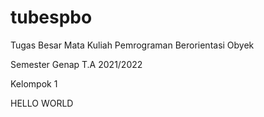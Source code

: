 # tubespbo

Tugas Besar Mata Kuliah Pemrograman Berorientasi Obyek

Semester Genap T.A 2021/2022

Kelompok 1 

HELLO WORLD

